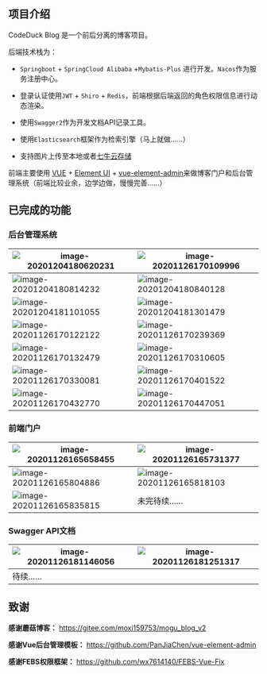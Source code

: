 ## 项目介绍

CodeDuck Blog 是一个前后分离的博客项目。

后端技术栈为：

- `Springboot` + `SpringCloud Alibaba` +`Mybatis-Plus` 进行开发。`Nacos`作为服务注册中心。

- 登录认证使用`JWT` + `Shiro` + `Redis`，前端根据后端返回的角色权限信息进行动态渲染。
- 使用`Swagger2`作为开发文档API记录工具。
- 使用`Elasticsearch`框架作为检索引擎（马上就做……）
- 支持图片上传至本地或者[七牛云存储](https://www.qiniu.com/)

前端主要使用 [VUE](https://cn.vuejs.org/) + [Element UI](https://element.eleme.cn/#/zh-CN) + [vue-element-admin](https://github.com/PanJiaChen/vue-element-admin/)来做博客门户和后台管理系统（前端比较业余，边学边做，慢慢完善……）

## 已完成的功能

### 后台管理系统

| ![image-20201204180620231](https://jason-01.oss-cn-hangzhou.aliyuncs.com/public/image/markdown/image-20201204180620231.png) | ![image-20201126170109996](https://jason-01.oss-cn-hangzhou.aliyuncs.com/public/image/markdown/image-20201126170109996.png) |
| ------------------------------------------------------------ | ------------------------------------------------------------ |
| ![image-20201204180814232](https://jason-01.oss-cn-hangzhou.aliyuncs.com/public/image/markdown/image-20201204180814232.png) | ![image-20201204180840128](https://jason-01.oss-cn-hangzhou.aliyuncs.com/public/image/markdown/image-20201204180840128.png) |
| ![image-20201204181101055](https://jason-01.oss-cn-hangzhou.aliyuncs.com/public/image/markdown/image-20201204181101055.png) | ![image-20201204181301479](https://jason-01.oss-cn-hangzhou.aliyuncs.com/public/image/markdown/image-20201204181301479.png) |
| ![image-20201126170122122](https://jason-01.oss-cn-hangzhou.aliyuncs.com/public/image/markdown/image-20201126170122122.png) | ![image-20201126170239369](https://jason-01.oss-cn-hangzhou.aliyuncs.com/public/image/markdown/image-20201126170239369.png) |
| ![image-20201126170132479](https://jason-01.oss-cn-hangzhou.aliyuncs.com/public/image/markdown/image-20201126170132479.png) | ![image-20201126170310605](https://jason-01.oss-cn-hangzhou.aliyuncs.com/public/image/markdown/image-20201126170310605.png) |
| ![image-20201126170330081](https://jason-01.oss-cn-hangzhou.aliyuncs.com/public/image/markdown/image-20201126170330081.png) | ![image-20201126170401522](https://jason-01.oss-cn-hangzhou.aliyuncs.com/public/image/markdown/image-20201126170401522.png) |
| ![image-20201126170432770](https://jason-01.oss-cn-hangzhou.aliyuncs.com/public/image/markdown/image-20201126170432770.png) | ![image-20201126170447051](https://jason-01.oss-cn-hangzhou.aliyuncs.com/public/image/markdown/image-20201126170447051.png) |



### 前端门户

| ![image-20201126165658455](https://jason-01.oss-cn-hangzhou.aliyuncs.com/public/image/markdown/image-20201126165658455.png) | ![image-20201126165731377](https://jason-01.oss-cn-hangzhou.aliyuncs.com/public/image/markdown/image-20201126165731377.png) |
| ------------------------------------------------------------ | ------------------------------------------------------------ |
| ![image-20201126165804886](https://jason-01.oss-cn-hangzhou.aliyuncs.com/public/image/markdown/image-20201126165804886.png) | ![image-20201126165818103](https://jason-01.oss-cn-hangzhou.aliyuncs.com/public/image/markdown/image-20201126165818103.png) |
| ![image-20201126165835815](https://jason-01.oss-cn-hangzhou.aliyuncs.com/public/image/markdown/image-20201126165835815.png) | 未完待续……                                                   |

### Swagger API文档

| ![image-20201126181146056](https://jason-01.oss-cn-hangzhou.aliyuncs.com/public/image/markdown/image-20201126181146056.png) | ![image-20201126181251317](https://jason-01.oss-cn-hangzhou.aliyuncs.com/public/image/markdown/image-20201126181251317.png) |
| ------------------------------------------------------------ | ------------------------------------------------------------ |
| 待续……                                                       |                                                              |



## 致谢

**感谢蘑菇博客：** https://gitee.com/moxi159753/mogu_blog_v2 

**感谢Vue后台管理模板：** https://github.com/PanJiaChen/vue-element-admin

**感谢FEBS权限框架：** https://github.com/wx7614140/FEBS-Vue-Fix